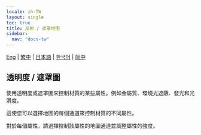 ```yaml
---
locale: zh-TW
layout: single
toc: true
title: 反射 / 遮罩地图
sidebar:
  nav: "docs-tw"
---
```

[Eng](/dancexr/features/specular_map) | [繁中](/tw/dancexr/features/specular_map) | [日本語](/jp/dancexr/features/specular_map) | [한국어](/kr/dancexr/features/specular_map) | [简中](/zh/dancexr/features/specular_map)

## 透明度 / 遮罩圖
使用透明度或遮罩圖來控制材質的某些屬性。例如金屬質、環境光遮蔽、發光和光滑度。

這使您可以選擇地圖的每個通道來控制材質的不同屬性。

對於每個屬性，請選擇控制該屬性的地圖通道並調整屬性的強度。